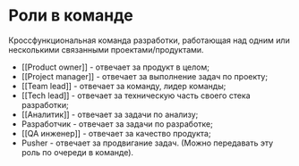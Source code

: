 # Роли в команде
Кроссфункциональная команда разработки, работающая над одним или несколькими связанными проектами/продуктами.

- [[Product owner]] - отвечает за продукт в целом;
- [[Project manager]] - отвечает за выполнение задач по проекту;
- [[Team lead]] - отвечает за команду, лидер команды;
- [[Tech lead]] - отвечает за техническую часть своего стека разработки;
- [[Аналитик]] - отвечает за задачи по анализу;
- Разработчик - отвечает за задачи по разработке;
- [[QA инженер]] - отвечает за качество продукта;
- Pusher - отвечает за продвигание задач. (Можно передавать эту роль по очереди в команде).
